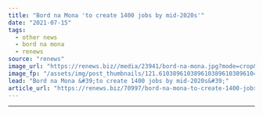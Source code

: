 ```yaml
---
title: "Bord na Mona 'to create 1400 jobs by mid-2020s'"
date: "2021-07-15"
tags: 
  - other news
  - bord na mona
  - renews
source: "renews"
image_url: "https://renews.biz//media/23941/bord-na-mona.jpg?mode=crop&width=770&heightratio=0.6103896103896103896103896104&slimmage=true"
image_fp: "/assets/img/post_thumbnails/121.6103896103896103896103896104&slimmage=true"
lead: "Bord na Mona &#39;to create 1400 jobs by mid-2020s&#39;"
article_url: "https://renews.biz/70997/bord-na-mona-to-create-1400-jobs/"
---
```


---
